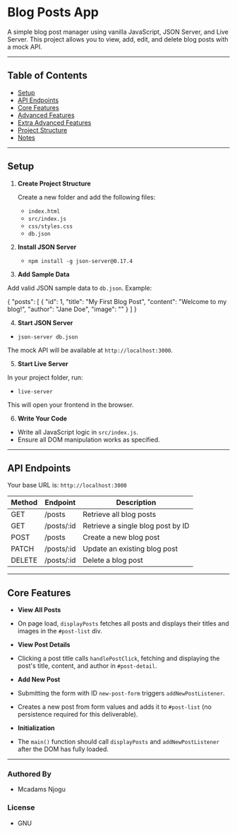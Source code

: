 # Blog Posts App

A simple blog post manager using vanilla JavaScript, JSON Server, and Live Server. This project allows you to view, add, edit, and delete blog posts with a mock API.

---

## Table of Contents

- [Setup](#setup)
- [API Endpoints](#api-endpoints)
- [Core Features](#core-features)
- [Advanced Features](#advanced-features)
- [Extra Advanced Features](#extra-advanced-features)
- [Project Structure](#project-structure)
- [Notes](#notes)

---

## Setup

1. **Create Project Structure**

   Create a new folder and add the following files:
   - `index.html`
   - `src/index.js`
   - `css/styles.css`
   - `db.json`

2. **Install JSON Server**

   - `npm install -g json-server@0.17.4`


3. **Add Sample Data**

Add valid JSON sample data to `db.json`. Example:

{
"posts": [
{
"id": 1,
"title": "My First Blog Post",
"content": "Welcome to my blog!",
"author": "Jane Doe",
"image": ""
}
]
}


4. **Start JSON Server**

- `json-server db.json` 

The mock API will be available at `http://localhost:3000`.

5. **Start Live Server**

In your project folder, run:
- `live-server`

This will open your frontend in the browser.

6. **Write Your Code**

- Write all JavaScript logic in `src/index.js`.
- Ensure all DOM manipulation works as specified.

---

## API Endpoints

Your base URL is: `http://localhost:3000`

| Method | Endpoint         | Description                        |
|--------|------------------|------------------------------------|
| GET    | /posts           | Retrieve all blog posts            |
| GET    | /posts/:id       | Retrieve a single blog post by ID  |
| POST   | /posts           | Create a new blog post             |
| PATCH  | /posts/:id       | Update an existing blog post       |
| DELETE | /posts/:id       | Delete a blog post                 |

---

## Core Features

- **View All Posts**
- On page load, `displayPosts` fetches all posts and displays their titles and images in the `#post-list` div.

- **View Post Details**
- Clicking a post title calls `handlePostClick`, fetching and displaying the post's title, content, and author in `#post-detail`.

- **Add New Post**
- Submitting the form with ID `new-post-form` triggers `addNewPostListener`.
- Creates a new post from form values and adds it to `#post-list` (no persistence required for this deliverable).

- **Initialization**
- The `main()` function should call `displayPosts` and `addNewPostListener` after the DOM has fully loaded.

---
### Authored By
- Mcadams Njogu

### License
- GNU
